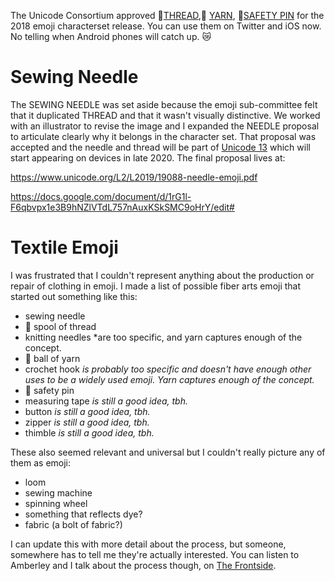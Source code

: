 The Unicode Consortium approved  🧵[THREAD](https://emojipedia.org/spool-of-thread/),🧶 [YARN](https://emojipedia.org/ball-of-yarn/), 🧷[SAFETY PIN](https://emojipedia.org/safety-pin/) for the 2018 emoji characterset release. You can use them on Twitter and iOS now. No telling when Android phones will catch up. 😿

# Sewing Needle

The SEWING NEEDLE was set aside because the emoji sub-committee felt that it duplicated THREAD and that it wasn't visually distinctive. We worked with an illustrator to revise the image and I expanded the NEEDLE proposal to articulate clearly why it belongs in the character set. That proposal was accepted and the needle and thread will be part of [Unicode 13](https://www.unicode.org/L2/L2019/19088-needle-emoji.pdf) which will start appearing on devices in late 2020. The final proposal lives at: 

https://www.unicode.org/L2/L2019/19088-needle-emoji.pdf

https://docs.google.com/document/d/1rG1l-F6qbvpx1e3B9hNZlVTdL757nAuxKSkSMC9oHrY/edit#

# Textile Emoji

I was frustrated that I couldn't represent anything about the production or repair of clothing in emoji. I made a list of possible fiber arts emoji that started out something like this:

+ sewing needle 
+ 🧵 spool of thread
+ knitting needles *are too specific, and yarn captures enough of the concept. 
+ 🧶 ball of yarn
+ crochet hook *is probably too specific and doesn't have enough other uses to be a widely used emoji. Yarn captures enough of the concept.*
+ 🧷 safety pin
+ measuring tape *is still a good idea, tbh.*
+ button *is still a good idea, tbh.*
+ zipper *is still a good idea, tbh.*
+ thimble *is still a good idea, tbh.*

These also seemed relevant and universal but I couldn't really picture any of them as emoji:

+ loom
+ sewing machine
+ spinning wheel
+ something that reflects dye?
+ fabric (a bolt of fabric?)

I can update this with more detail about the process, but someone, somewhere has to tell me they're actually interested. You can listen to Amberley and I talk about the process though, on [The Frontside](https://frontside.com/podcast/112-language-formation-with-amanda-hickman-and-amberley-romo/).
